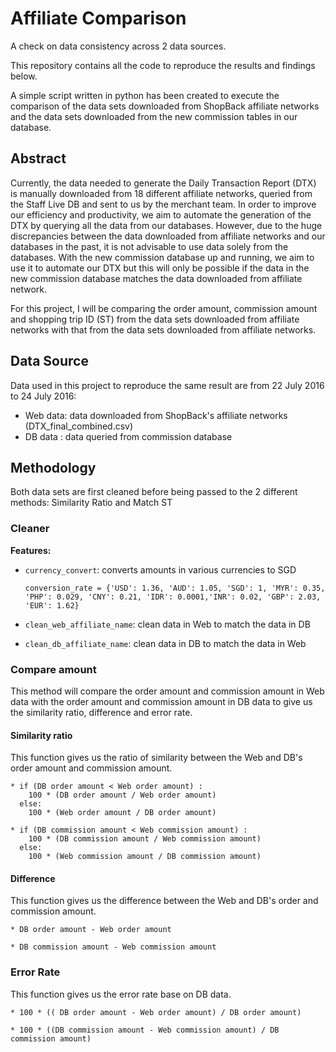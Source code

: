  Affiliate Comparison
=======================
A check on data consistency across 2 data sources.

This repository contains all the code to reproduce the results and findings below.

A simple script written in python has been created to execute the comparison of the data sets downloaded from ShopBack affiliate networks and the data sets downloaded from the new commission tables in our database. 

Abstract 
--------

Currently, the data needed to generate the Daily Transaction Report (DTX) is manually downloaded from 18 different affiliate networks, queried from the Staff Live DB and sent to us by the merchant team. In order to improve our efficiency and productivity, we aim to automate the generation of the DTX by querying all the data from our databases. However, due to the huge discrepancies between the data downloaded from affiliate networks and our databases in the past, it is not advisable to use data solely from the databases. With the new commission database up and running, we aim to use it to automate our DTX but this will only be possible if the data in the new commission database matches the data downloaded from affiliate network. 

For this project, I will be comparing the order amount, commission amount and shopping trip ID (ST) from the data sets downloaded from affiliate networks with that from the data sets downloaded from affiliate networks.

Data Source
-----------
Data used in this project to reproduce the same result are from 22 July 2016 to 24 July 2016: 

  * Web data: data downloaded from ShopBack's affiliate networks (DTX_final_combined.csv)
  * DB data : data queried from commission database 

Methodology 
-----------






Both data sets are first cleaned before being passed to the 2 different methods: Similarity Ratio and Match ST

### Cleaner

**Features:**
  * `currency_convert`: converts amounts in various currencies to SGD

    ``` 
    conversion_rate = {'USD': 1.36, 'AUD': 1.05, 'SGD': 1, 'MYR': 0.35, 'PHP': 0.029, 'CNY': 0.21, 'IDR': 0.0001,'INR': 0.02, 'GBP': 2.03, 'EUR': 1.62}
    
     ```

  * `clean_web_affiliate_name`: clean data in Web to match the data in DB
  * `clean_db_affiliate_name`: clean data in DB to match the data in Web

### Compare amount

This method will compare the order amount and commission amount in Web data with the order amount and commission amount in DB data to give us the similarity ratio, difference and error rate.

#### Similarity ratio

This function gives us the ratio of similarity between the Web and DB's order amount and commission amount.
```
* if (DB order amount < Web order amount) : 
    100 * (DB order amount / Web order amount)
  else:
    100 * (Web order amount / DB order amount)
    
* if (DB commission amount < Web commission amount) :
    100 * (DB commission amount / Web commission amount)
  else:
    100 * (Web commission amount / DB commission amount)
```
#### Difference

This function gives us the difference between the Web and DB's order and commission amount.
```
* DB order amount - Web order amount

* DB commission amount - Web commission amount 
```

### Error Rate

This function gives us the error rate base on DB data.
```
* 100 * (( DB order amount - Web order amount) / DB order amount)

* 100 * ((DB commission amount - Web commission amount) / DB commission amount)
```









